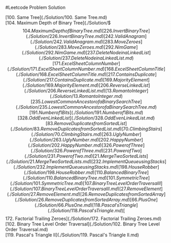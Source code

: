 #Leetcode Problem Solution

[100. Same Tree](./Solution/100. Same Tree.md)  
[104. Maximum Depth of Binary Tree](./Solution/$$$104. Maximum Depth of Binary Tree.md)  
[226. Invert Binary Tree](./Solution/226. Invert Binary Tree.md)  
[242. Valid Anagram](./Solution/242. Valid Anagram.md)  
[283. Move Zeroes](./Solution/283. Move Zeroes.md)  
[292. Nim Game](./Solution/292. Nim Game.md)  
[237. Delete Node in a Linked List](./Solution/237. Delete Node in a Linked List.md)  
[171. Excel Sheet Column Number](./Solution/171. Excel Sheet Column Number.md)  
[168. Excel Sheet Column Title](./Solution/168. Excel Sheet Column Title.md)  
[217. Contains Duplicate](./Solution/217. Contains Duplicate.md)  
[169. Majority Element](./Solution/169. Majority Element.md)  
[206. Reverse Linked List](./Solution/206. Reverse Linked List.md)  
[13. Roman to Integer](./Solution/13. Roman to Integer.md)  
[235. Lowest Common Ancestor of a Binary Search Tree](./Solution/235. Lowest Common Ancestor of a Binary Search Tree.md)  
[191. Number of 1 Bits](./Solution/191. Number of 1 Bits.md)  
[328. Odd Even Linked List](./Solution/328. Odd Even Linked List.md)  
[83. Remove Duplicates from Sorted List](./Solution/83. Remove Duplicates from Sorted List.md)  
[70. Climbing Stairs](./Solution/70. Climbing Stairs.md)  
[263. Ugly Number](./Solution/263. Ugly Number.md)  
[202. Happy Number](./Solution/202. Happy Number.md)  
[326. Power of Three](./Solution/326. Power of Three.md)  
[231. Power of Two](./Solution/231. Power of Two.md)  
[21. Merge Two Sorted Lists](./Solution/21. Merge Two Sorted Lists.md)  
[232. Implement Queue using Stacks](./Solution/232. Implement Queue using Stacks.md)  
[198. House Robber](./Solution/198. House Robber.md)  
[110. Balanced Binary Tree](./Solution/110. Balanced Binary Tree.md)  
[101. Symmetric Tree](./Solution/101. Symmetric Tree.md)  
[107. Binary Tree Level Order Traversal II](./Solution/107. Binary Tree Level Order Traversal II.md)  
[27. Remove Element](./Solution/27. Remove Element.md)  
[26. Remove Duplicates from Sorted Array](./Solution/26. Remove Duplicates from Sorted Array.md)  
[66. Plus One](./Solution/66. Plus One.md)  
[118. Pascal's Triangle](./Solution/118. Pascal's Triangle.md)  
[$$172. Factorial Trailing Zeroes](./Solution/172. Factorial Trailing Zeroes.md)  
[102. Binary Tree Level Order Traversal](./Solution/102. Binary Tree Level Order Traversal.md)  
[119. Pascal's Triangle II](./Solution/119. Pascal's Triangle II.md)  
[](./Solution/)  
[](./Solution/)  
[](./Solution/)  
[](./Solution/)  
[](./Solution/)  
[](./Solution/)  
[](./Solution/)  
[](./Solution/)  
[](./Solution/)  
[](./Solution/)  
[](./Solution/)  

